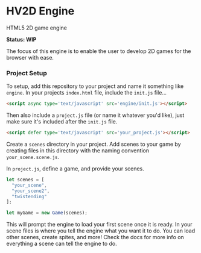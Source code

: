 # HV2D Engine
HTML5 2D game engine

**Status: WIP**

The focus of this engine is to enable the user to develop 2D games for the browser with ease.

### Project Setup

To setup, add this repository to your project and name it something like `engine`.
In your projects `index.html` file, include the `init.js` file...
```html
<script async type='text/javascript' src='engine/init.js'></script>
```
Then also include a `project.js` file (or name it whatever you'd like), just make sure it's included after the `init.js` file.
```html
<script defer type='text/javascript' src='your_project.js'></script>
```
Create a `scenes` directory in your project. Add scenes to your game by creating files in this directory with the naming convention `your_scene.scene.js`.

In `project.js`, define a game, and provide your scenes.
```js
let scenes = [
  "your_scene",
  "your_scene2",
  "twistending"
];

let myGame = new Game(scenes);
```
This will prompt the engine to load your first scene once it is ready. In your scene files is where you tell the engine what you want it to do. You can load other scenes, create spites, and more! Check the docs for more info on everything a scene can tell the engine to do.
